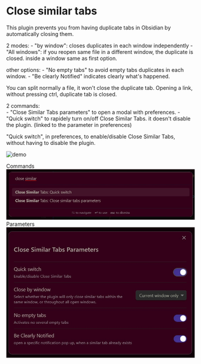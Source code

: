 # Close similar tabs

This plugin prevents you from having duplicate tabs in Obsidian by automatically closing them.  

2 modes:
    - "by window": closes duplicates in each window independently
    - "All windows": if you reopen same file in a different window, the duplicate is closed. inside a window same as first option. 

other options:
    - "No empty tabs" to avoid empty tabs duplicates in each window.
    - "Be clearly Notified" indicates clearly what's happened.

You can split normally a file, it won't close the duplicate tab.
Opening a link, without pressing ctrl, duplicate tab is closed.

2 commands:  
    - "Close Similar Tabs parameters" to open a modal with preferences.
    - "Quick switch" to rapidely turn on/off Close Similar Tabs. it doesn't disable the plugin. (linked to the parameter in preferences)

"Quick switch", in preferences, to enable/disable Close Similar Tabs, without having to disable the plugin.


![demo](demo.gif)

Commands
![pict](img/CST-commands.jpg)
Parameters
![pict](img/CST-params.jpg)


